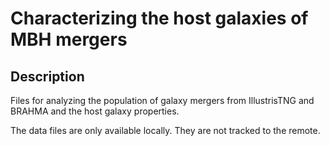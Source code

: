 # Characterizing the host galaxies of MBH mergers

## Description
Files for analyzing the population of galaxy mergers from IllustrisTNG and BRAHMA and the host galaxy properties.

The data files are only available locally. They are not tracked to the remote. 
